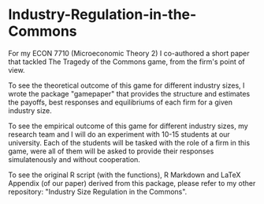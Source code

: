 # Industry-Regulation-in-the-Commons
For my ECON 7710 (Microeconomic Theory 2) I co-authored a short paper that tackled The Tragedy of the Commons game, from the firm's point of view.

To see the theoretical outcome of this game for different industry sizes, I wrote the package "gamepaper" that provides the structure and estimates the payoffs, best responses and equilibriums of each firm for a given industry size. 

To see the empirical outcome of this game for different industry sizes, my research team and I will do an experiment with 10-15 students at our university. Each of the students will be tasked with the role of a firm in this game, were all of them will be asked to provide their responses simulatenously and without cooperation. 

To see the original R script (with the functions), R Markdown and LaTeX Appendix (of our paper) derived from this package, please refer to my other repository: "Industry Size Regulation in the Commons".
